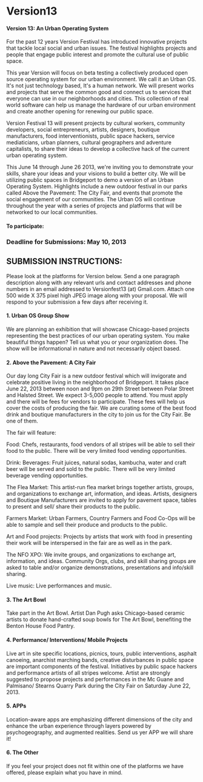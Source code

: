 Version13
=========

#### Version 13: An Urban Operating System

For the past 12 years Version Festival has introduced innovative projects that tackle local social and urban issues. The festival highlights projects and people that engage public interest and promote the cultural use of public space.

This year Version will focus on beta testing a collectively produced open source operating system for our urban environment. We call it an Urban OS. It's not just technology based, It's a human network. We will present works and projects that serve the common good and connect us to services that everyone can use in our neighborhoods and cities. This collection of real world software can help us manage the hardware of our urban environment and create another opening for renewing our public space.

Version Festival 13 will present projects by cultural workers, community developers, social entrepreneurs, artists, designers, boutique manufacturers, food interventionists, public space hackers, service mediaticians, urban planners, cultural geographers and adventure capitalists, to share their ideas to develop a collective hack of the current urban operating system.

This June 14 through June 26 2013, we're inviting you to demonstrate your skills, share your ideas and your visions to build a better city. We will be utilizing public spaces in Bridgeport to demo a version of an Urban Operating System. Highlights include a new outdoor festival in our parks called Above the Pavement: The City Fair, and events that promote the social engagement of our communities. The Urban OS will continue throughout the year with a series of projects and platforms that will be networked to our local communities.

#### To participate: 
### Deadline for Submissions: May 10, 2013

## SUBMISSION INSTRUCTIONS:
Please look at the platforms for Version below.
Send a one paragraph description along with any relevant urls and contact addresses and phone numbers in an email addressed to Versionfest13 (at) Gmail.com. Attach one 500 wide X 375 pixel high JPEG image along with your proposal. We will respond to your submission a few days after receiving it.


#### 1. Urban OS Group Show
We are planning an exhibition that will showcase Chicago-based projects representing the best practices of our urban operating system. You make beautiful things happen? Tell us what you or your organization does. The show will be informational in nature and not necessarily object based.


#### 2. Above the Pavement: A City Fair
Our day long City Fair is a new outdoor festival which will invigorate and celebrate positive living in the neighborhood of Bridgeport. It takes place June 22, 2013 between noon and 9pm on 29th Street between Polar Street and Halsted Street. We expect 3-5,000 people to attend. You must apply and there will be fees for vendors to participate. These fees will help us cover the costs of producing the fair.  We are curating some of the best food drink and boutique manufacturers in the city to join us for the City Fair. Be one of them.

The fair will feature:

Food: Chefs, restaurants, food vendors of all stripes will be able to sell their food to the public. There will be very limited food vending opportunities.

Drink: Beverages: Fruit juices, natural sodas, kambucha, water and craft beer will be served and sold to the public. There will be very limited beverage vending opportunities.

The Flea Market: This artist-run flea market brings together artists, groups, and organizations to exchange art, information, and ideas. Artists, designers and Boutique Manufacturers are invited to apply for pavement space, tables to present and sell/ share their products to the public. 

Farmers Market: Urban Farmers, Country Farmers and  Food Co-Ops will be able to sample and sell their produce and products to the public.

Art and Food projects: Projects by artists that work with food in presenting their work will be interspersed in the fair are as well as in the park. 

The NFO XPO: We invite groups, and organizations to exchange art, information, and ideas. Community Orgs, clubs, and skill sharing groups are asked to table and/or organize demonstrations, presentations and info/skill sharing.

Live music: Live performances and music.

#### 3. The Art Bowl
Take part in the Art Bowl. Artist Dan Pugh asks Chicago-based ceramic artists to donate hand-crafted soup bowls for The Art Bowl, benefiting the Benton House Food Pantry.

#### 4.  Performance/ Interventions/ Mobile Projects
Live art in site specific locations, picnics, tours, public interventions, asphalt canoeing, anarchist marching bands, creative disturbances in public space are important components of the festival. Initiatives by public space hackers and performance artists of all stripes welcome.
Artist are strongly suggested  to propose projects and performances in the Mc Guane and Palmisano/ Stearns Quarry Park during the City Fair on Saturday June 22, 2013.

#### 5. APPs
Location-aware apps are emphasizing different dimensions of the city and enhance the urban experience through layers powered by psychogeography, and augmented realities. Send us yer APP we will share it!

#### 6. The Other
If you feel your project does not fit within one of the platforms we have offered, please explain what you have in mind.

